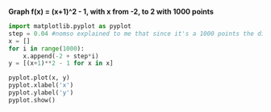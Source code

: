 **Graph f(x) = (x+1)^2 - 1, with x from -2, to 2 with 1000 points**

```.py
import matplotlib.pyplot as pyplot
step = 0.04 #nomso explained to me that since it's a 1000 points the difference of 4 from -2 to 2 becomes 0.04
x = []
for i in range(1000):
    x.append(-2 + step*i)
y = [(x+1)**2 - 1 for x in x]

pyplot.plot(x, y)
pyplot.xlabel('x')
pyplot.ylabel('y')
pyplot.show()
```
